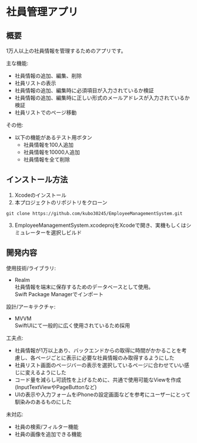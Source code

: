 # 社員管理アプリ

## 概要
1万人以上の社員情報を管理するためのアプリです。

主な機能:
- 社員情報の追加、編集、削除
- 社員リストの表示
- 社員情報の追加、編集時に必須項目が入力されているか検証
- 社員情報の追加、編集時に正しい形式のメールアドレスが入力されているか検証
- 社員リストでのページ移動

その他:
- 以下の機能があるテスト用ボタン
  - 社員情報を100人追加
  - 社員情報を10000人追加
  - 社員情報を全て削除

## インストール方法
1. Xcodeのインストール
2. 本プロジェクトのリポジトリをクローン
```
git clone https://github.com/kubo30245/EmployeeManagementSystem.git
```
3. EmployeeManagementSystem.xcodeprojをXcodeで開き、実機もしくはシミュレーターを選択しビルド

## 開発内容
使用技術/ライブラリ: 
- Realm\
社員情報を端末に保存するためのデータベースとして使用。\
Swift Package Managerでインポート

設計/アーキテクチャ:
- MVVM\
SwiftUIにて一般的に広く使用されているため採用

工夫点:
- 社員情報が1万以上あり、バックエンドからの取得に時間がかかることを考慮し、各ページごとに表示に必要な社員情報のみ取得するようにした
- 社員リスト画面のページバーの表示を選択しているページに合わせていい感じに変えるようにした
- コード量を減らし可読性を上げるために、共通で使用可能なViewを作成(InputTextViewやPageButtonなど)
- UIの表示や入力フォームをiPhoneの設定画面などを参考にユーザーにとって馴染みのあるものにした

未対応:
- 社員の検索/フィルター機能
- 社員の画像を追加できる機能
